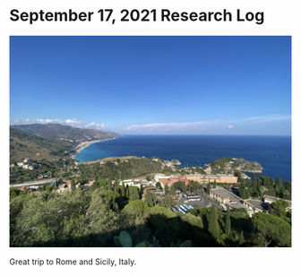 # September 17, 2021 Research Log
![graphical abstract](Taormina-beach.jpg)

Great trip to Rome and Sicily, Italy.
